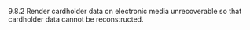 9.8.2 Render cardholder data on 
electronic media unrecoverable so that 
cardholder data cannot be 
reconstructed. 


